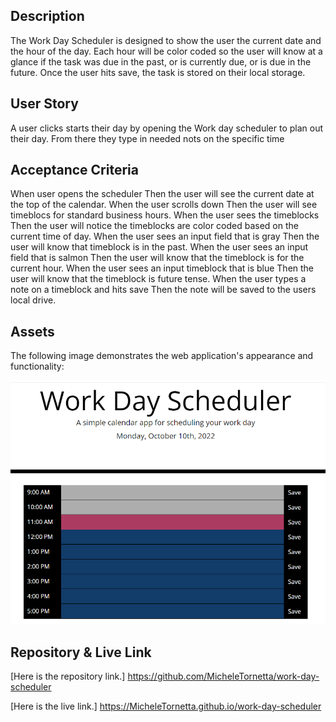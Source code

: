 ## Description

The Work Day Scheduler is designed to show the user the current date and the hour of the day.  Each hour will be color coded so the user will know at a glance if the task was due in the past, or is currently due, or is due in the future.  Once the user hits save, the task is stored on their local storage.

## User Story

A user clicks starts their day by opening the Work day scheduler to plan out their day. From there they type in needed nots on the specific time

## Acceptance Criteria

When user opens the scheduler
Then the user will see the current date at the top of the calendar.
When the user scrolls down
Then the user will see timeblocs for standard business hours.
When the user sees the timeblocks
Then the user will notice the timeblocks are color coded based on the current time of day.
When the user sees an input field that is gray
Then the user will know that timeblock is in the past.
When the user sees an input field that is salmon
Then the user will know that the timeblock is for the current hour.
When the user sees an input timeblock that is blue
Then the user will know that the timeblock is future tense.
When the user types a note on a timeblock and hits save
Then the note will be saved to the users local drive.

## Assets

The following image demonstrates the web application's appearance and functionality:

![Here is a picture of the work day scheduler.](./assets/images/wdspic.png)

## Repository & Live Link

[Here is the repository link.] https://github.com/MicheleTornetta/work-day-scheduler

[Here is the live link.] https://MicheleTornetta.github.io/work-day-scheduler




